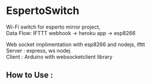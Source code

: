 # EspertoSwitch
Wi-Fi switch for esperto mirror project,<br/>
Data Flow: IFTTT webhook -> heroku app -> esp8266<br/>

Web socket implimentation with esp8266 and nodejs, ifttt <br/>
Server : express, ws nodej<br/>
Client : Arduino with websocketclient library<br/>

<h2>How to Use :</h2>
